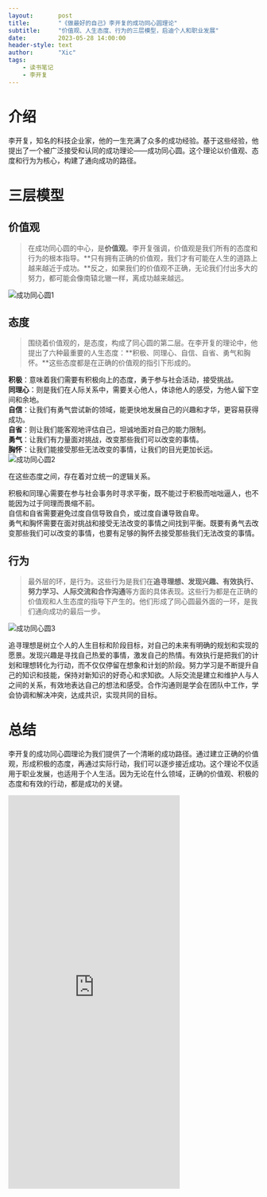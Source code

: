 ```yaml
---
layout:       post
title:        "《做最好的自己》李开复的成功同心圆理论"
subtitle:     "价值观、人生态度、行为的三层模型，启迪个人和职业发展"
date:         2023-05-28 14:00:00
header-style: text
author:       "Xic"
tags:
    - 读书笔记
    - 李开复
---
```

# 介绍
李开复，知名的科技企业家，他的一生充满了众多的成功经验。基于这些经验，他提出了一个被广泛接受和认同的成功理论——成功同心圆。这个理论以价值观、态度和行为为核心，构建了通向成功的路径。

# 三层模型
## 价值观
> 在成功同心圆的中心，是**价值观**。李开复强调，价值观是我们所有的态度和行为的根本指导。**只有拥有正确的价值观，我们才有可能在人生的道路上越来越近于成功。**反之，如果我们的价值观不正确，无论我们付出多大的努力，都可能会像南辕北辙一样，离成功越来越远。

![成功同心圆1](/img/in-post/article-pic/concentric_circles_of_success1.png)

## 态度
> 围绕着价值观的，是态度，构成了同心圆的第二层。在李开复的理论中，他提出了六种最重要的人生态度：**积极、同理心、自信、自省、勇气和胸怀。**这些态度都是在正确的价值观的指引下形成的。


**积极**：意味着我们需要有积极向上的态度，勇于参与社会活动，接受挑战。  
**同理心**：则是我们在人际关系中，需要关心他人，体谅他人的感受，为他人留下空间和余地。  
**自信**：让我们有勇气尝试新的领域，能更快地发展自己的兴趣和才华，更容易获得成功。  
**自省**：则让我们能客观地评估自己，坦诚地面对自己的能力限制。  
**勇气**：让我们有力量面对挑战，改变那些我们可以改变的事情。  
**胸怀**：让我们能接受那些无法改变的事情，让我们的目光更加长远。  
![成功同心圆2](/img/in-post/article-pic/concentric_circles_of_success2.png)

在这些态度之间，存在着对立统一的逻辑关系。

积极和同理心需要在参与社会事务时寻求平衡，既不能过于积极而咄咄逼人，也不能因为过于同理而畏缩不前。  
自信和自省需要避免过度自信导致自负，或过度自谦导致自卑。  
勇气和胸怀需要在面对挑战和接受无法改变的事情之间找到平衡。既要有勇气去改变那些我们可以改变的事情，也要有足够的胸怀去接受那些我们无法改变的事情。  

## 行为
> 最外层的环，是行为。这些行为是我们在**追寻理想、发现兴趣、有效执行、努力学习、人际交流和合作沟通**等方面的具体表现。这些行为都是在正确的价值观和人生态度的指导下产生的。他们形成了同心圆最外面的一环，是我们通向成功的最后一步。

![成功同心圆3](/img/in-post/article-pic/concentric_circles_of_success3.png)

追寻理想是树立个人的人生目标和阶段目标，对自己的未来有明确的规划和实现的愿景。发现兴趣是寻找自己热爱的事情，激发自己的热情。有效执行是把我们的计划和理想转化为行动，而不仅仅停留在想象和计划的阶段。努力学习是不断提升自己的知识和技能，保持对新知识的好奇心和求知欲。人际交流是建立和维护人与人之间的关系，有效地表达自己的想法和感受。合作沟通则是学会在团队中工作，学会协调和解决冲突，达成共识，实现共同的目标。

# 总结
李开复的成功同心圆理论为我们提供了一个清晰的成功路径。通过建立正确的价值观，形成积极的态度，再通过实际行动，我们可以逐步接近成功。这个理论不仅适用于职业发展，也适用于个人生活。因为无论在什么领域，正确的价值观、积极的态度和有效的行动，都是成功的关键。
<iframe src="https://assets.pinterest.com/ext/embed.html?id=665547651204724084" height="790" width="345" frameborder="0" scrolling="no" ></iframe>
